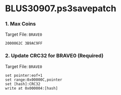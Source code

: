# BLUS30907.ps3savepatch

### 1. Max Coins

Target File: `BRAVE0`

```
2000062C 3B9AC9FF
```

### 2. Update CRC32 for BRAVE0 (Required)

Target File: `BRAVE0`

```
set pointer:eof+1
set range:0x00000C,pointer
set [hash]:CRC32
write at 0x000004:[hash]
```

